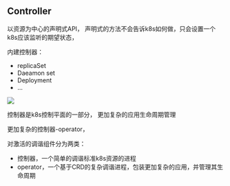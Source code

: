## Controller
以资源为中心的声明式API，
声明式的方法不会告诉k8s如何做，只会设置一个k8s应该监听的期望状态，

内建控制器：
- replicaSet
- Daeamon set
- Deployment
- ...

![](https://tva1.sinaimg.cn/large/0081Kckwly1gl85gbk5kdj30ci04ygm9.jpg)

控制器是k8s控制平面的一部分，
更加复杂的应用生命周期管理

更加复杂的控制器-operator， 

对激活的调谐组件分为两类：
- 控制器，一个简单的调谐标准k8s资源的进程
- operator，一个基于CRD的复杂调谐进程，包装更加复杂的应用，并管理其生命周期

